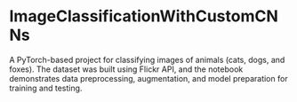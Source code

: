 # ImageClassificationWithCustomCNNs
A PyTorch-based project for classifying images of animals (cats, dogs, and foxes). The dataset was built using Flickr API, and the notebook demonstrates data preprocessing, augmentation, and model preparation for training and testing.
